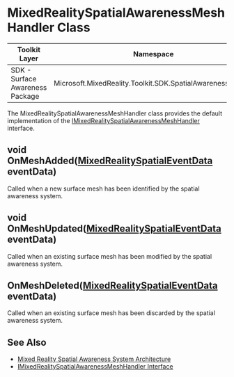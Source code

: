 # MixedRealitySpatialAwarenessMeshHandler Class

| Toolkit Layer | Namespace |
| --- | --- |
| SDK - Surface Awareness Package | Microsoft.MixedReality.Toolkit.SDK.SpatialAwarenessSystem |

The MixedRealitySpatialAwarenessMeshHandler class provides the default implementation of the [IMixedRealitySpatialAwarenessMeshHandler](./IMixedRealitySpatialAwarenessMeshHandler.md) interface.

## void OnMeshAdded([MixedRealitySpatialEventData](./MixedRealitySpatialEventData.md) eventData)

Called when a new surface mesh has been identified by the spatial awareness system.

## void OnMeshUpdated([MixedRealitySpatialEventData](./MixedRealitySpatialEventData.md) eventData)

Called when an existing surface mesh has been modified by the spatial awareness system.

## OnMeshDeleted([MixedRealitySpatialEventData](./MixedRealitySpatialEventData.md) eventData)

Called when an existing surface mesh has been discarded by the spatial awareness system.

## See Also

- [Mixed Reality Spatial Awareness System Architecture](./SpatialAwarenessSystemArchitecture.md)
- [IMixedRealitySpatialAwarenessMeshHandler Interface](./IMixedRealitySpatialAwarenessMeshHandler.md)
